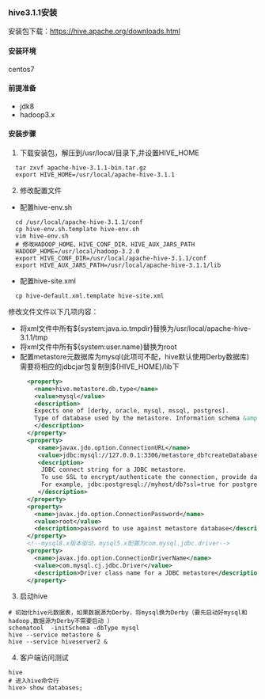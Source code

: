 ### hive3.1.1安装
安装包下载：https://hive.apache.org/downloads.html
#### 安装环境
centos7
#### 前提准备
* jdk8
* hadoop3.x
#### 安装步骤
1. 下载安装包，解压到/usr/local/目录下,并设置HIVE_HOME
  ```shell
    tar zxvf apache-hive-3.1.1-bin.tar.gz
    export HIVE_HOME=/usr/local/apache-hive-3.1.1
  ```
2. 修改配置文件
  * 配置hive-env.sh
  ```shell
    cd /usr/local/apache-hive-3.1.1/conf
    cp hive-env.sh.template hive-env.sh
    vim hive-env.sh
    # 修改HADOOP_HOME、HIVE_CONF_DIR、HIVE_AUX_JARS_PATH
    HADOOP_HOME=/usr/local/hadoop-3.2.0
    export HIVE_CONF_DIR=/usr/local/apache-hive-3.1.1/conf
    export HIVE_AUX_JARS_PATH=/usr/local/apache-hive-3.1.1/lib
  ```
  * 配置hive-site.xml
  ```shell
    cp hive-default.xml.template hive-site.xml
  ```
  修改文件文件以下几项内容：
  * 将xml文件中所有${system:java.io.tmpdir}替换为/usr/local/apache-hive-3.1.1/tmp
  * 将xml文件中所有${system:user.name}替换为root
  * 配置metastore元数据库为mysql(此项可不配，hive默认使用Derby数据库)
    需要将相应的jdbcjar包复制到${HIVE_HOME}/lib下
    ```xml
      <property>
        <name>hive.metastore.db.type</name>
        <value>mysql</value>
        <description>
        Expects one of [derby, oracle, mysql, mssql, postgres].
        Type of database used by the metastore. Information schema &amp; JDBCStorageHandler depend on it.
        </description>
      </property>
      <property>
         <name>javax.jdo.option.ConnectionURL</name>
         <value>jdbc:mysql://127.0.0.1:3306/metastore_db?createDatabaseIfNotExist=true&amp;characterEncoding=UTF-8&amp;useSSL=false</value>
         <description>
          JDBC connect string for a JDBC metastore.
          To use SSL to encrypt/authenticate the connection, provide database-specific SSL flag in the connection URL.
          For example, jdbc:postgresql://myhost/db?ssl=true for postgres database.
         </description>
      </property>
      <property>
        <name>javax.jdo.option.ConnectionPassword</name>
        <value>root</value>
        <description>password to use against metastore database</description>
      </property>
      <!--mysql8.x版本驱动，mysql5.x配置为com.mysql.jdbc.driver-->
      <property>
        <name>javax.jdo.option.ConnectionDriverName</name>
        <value>com.mysql.cj.jdbc.Driver</value>
        <description>Driver class name for a JDBC metastore</description>
      </property>
    ```
 3. 启动hive
 ```
 # 初始化hive元数据表，如果数据源为Derby，将mysql换为Derby（要先启动好mysql和hadoop,数据源为Derby不需要启动 ）
 schematool  -initSchema -dbType mysql
 hive --service metastore &
 hive --service hiveserver2 &
 ```
 4. 客户端访问测试
 ```
 hive
 # 进入hive命令行
 hive> show databases;
 ```
    
    
